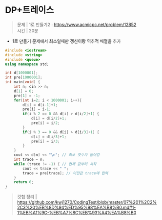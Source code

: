 # DP+트레이스 
> 문제 | 1로 만들기2 : https://www.acmicpc.net/problem/12852       
> 시간 | 20분    
   
* 1로 만들기 문제에서 최소일때만 갱신이랑 역추적 배열을 추가      
    
```c++
#include <iostream>
#include <string>
#include <queue>
using namespace std;

int d[1000001];
int pre[1000001];
int main(void) {
    int n; cin >> n;
    d[1] = 0;
    pre[1] = -1;
    for(int i=2; i < 1000001; i++){
        d[i] = d[i-1]+1;
        pre[i] = i-1;
        if(i % 2 == 0 && d[i] > d[i/2]+1) {
            d[i] = d[i/2]+1;
            pre[i] = i/2;
        }
        if(i % 3 == 0 && d[i] > d[i/3]+1) {
            d[i] = d[i/3]+1;
            pre[i] = i/3;
        }
    }
    cout << d[n] << "\n"; // 최소 갯수가 들어감
    int trace = n;
    while (trace != -1) { // 현재 값부터 시작
        cout << trace << " ";
        trace = pre[trace]; // 이전값 trace에 입력
    }
    return 0;
}
```

> 깃헙 정리 |  https://github.com/kwj1270/CodingTest/blob/master/07%201%2C2%2C3%20%EB%8D%94%ED%95%98%EA%B8%B0.md#1-1%EB%A1%9C-%EB%A7%8C%EB%93%A4%EA%B8%B0    
